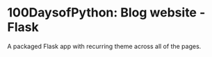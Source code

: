 # 100DaysofPython: Blog website - Flask
A packaged Flask app with recurring theme across all of the pages.  


